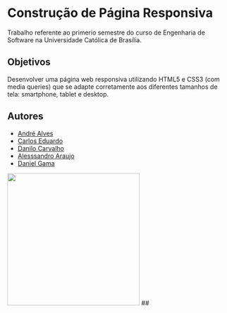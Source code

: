 
# Construção de Página Responsiva

Trabalho referente ao primerio semestre do curso de Engenharia de Software na Universidade Católica de Brasília.


## Objetivos
Desenvolver uma página web responsiva utilizando HTML5 e CSS3 (com media queries) que se adapte corretamente aos diferentes tamanhos de tela: smartphone, tablet e desktop.

## Autores
- [André Alves](https://github.com/a-alvezx)
- [Carlos Eduardo](https://github.com/Soarezzsemj)
- [Danilo Carvalho](https://github.com/danilo-c)
- [Alesssandro Araujo](https://github.com/AlessandroAraujo273)
- [Daniel Gama](https://github.com/od4nn)

<img src="https://static.wixstatic.com/media/bf845a_0f1dab369d154de08d3cacb7975432bd~mv2.png/v1/fill/w_1280,h_820,al_c/logo%20ucb.png" width="300px">
##

